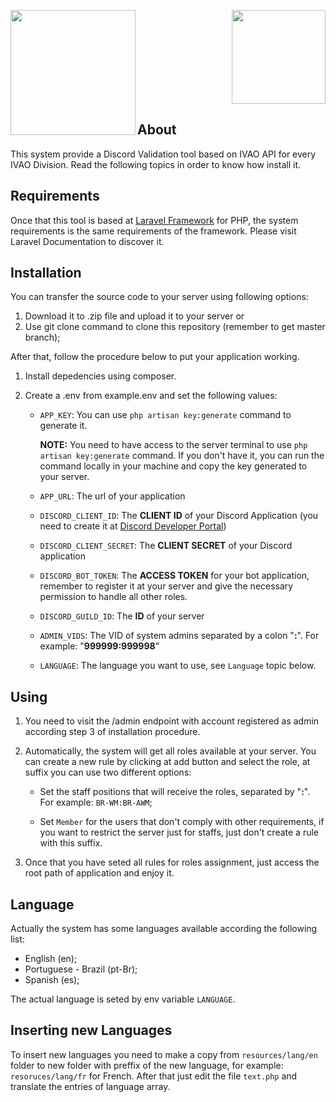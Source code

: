 <p align="right">
<img src="https://ivao.aero/publrelat/branding/svg_logos/br.svg" width="150"> <img align="left" src="https://seeklogo.com/images/D/discord-logo-B02E5FBA04-seeklogo.com.png" width="200">
</p>

## About

This system provide a Discord Validation tool based on IVAO API for every IVAO Division. Read the following topics in order to know how install it.

## Requirements

Once that this tool is based at [Laravel Framework](https://laravel.com/docs/7.x) for PHP, the system requirements is the same requirements of the framework. Please visit Laravel Documentation to discover it.

## Installation

You can transfer the source code to your server using following options:

1. Download it to .zip file and upload it to your server or
2. Use git clone command to clone this repository (remember to get master branch);

After that, follow the procedure below to put your application working.

1. Install depedencies using composer.
2. Create a .env from example.env and set the following values:

    * `APP_KEY`: You can use  `php artisan key:generate` command to generate it.

        <b>NOTE:</b> You need to have access to the server terminal to use `php artisan key:generate` command. If you don't have it, you can run the command locally in your machine and copy the key generated to your server. 
		
    * `APP_URL`: The url of your application

    * `DISCORD_CLIENT_ID`: The <b>CLIENT ID</b> of your Discord Application (you need to create it at [Discord Developer Portal](https://discordapp.com/developers/applications))

    * `DISCORD_CLIENT_SECRET`: The <b>CLIENT SECRET</b> of your Discord application

    * `DISCORD_BOT_TOKEN`: The <b>ACCESS TOKEN</b> for your bot application, remember to register it at your server and give the necessary permission to handle all other roles.

    * `DISCORD_GUILD_ID`: The <b>ID</b> of your server

    * `ADMIN_VIDS`: The VID of system admins separated by a colon "<b>:</b>". For example: "<b>999999:999998</b>"

    * `LANGUAGE`: The language you want to use, see `Language` topic below.

## Using

1. You need to visit the /admin endpoint with account registered as admin according step 3 of installation procedure.
2. Automatically, the system will get all roles available at your server. You can create a new rule by clicking at add button and select the role, at suffix you can use two different options:

    * Set the staff positions that will receive the roles, separated by "<b>:</b>". For example: `BR-WM:BR-AWM`;
    
	* Set `Member` for the users that don't comply with other requirements, if you want to restrict the server just for staffs, just don't create a rule with this suffix.
3. Once that you have seted all rules for roles assignment, just access the root path of application and enjoy it.

## Language

Actually the system has some languages available according the following list:

* English (en);
* Portuguese - Brazil (pt-Br);
* Spanish (es);

The actual language is seted by env variable `LANGUAGE`.

## Inserting new Languages

To insert new languages you need to make a copy from `resources/lang/en` folder to new folder with preffix of the new language, for example: `resoruces/lang/fr` for French. After that just edit the file `text.php` and translate the entries of language array.